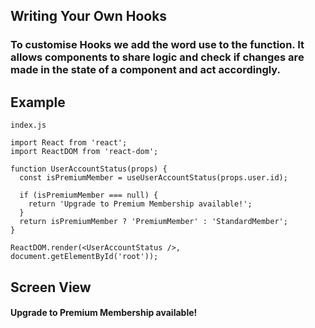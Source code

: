 ## Writing Your Own Hooks

### To customise Hooks we add the word use to the function. It allows components to share logic and check if changes are made in the state of a component and act accordingly.

## Example

```
index.js
```

```
import React from 'react';
import ReactDOM from 'react-dom';

function UserAccountStatus(props) {
  const isPremiumMember = useUserAccountStatus(props.user.id);

  if (isPremiumMember === null) {
    return 'Upgrade to Premium Membership available!';
  }
  return isPremiumMember ? 'PremiumMember' : 'StandardMember';
}

ReactDOM.render(<UserAccountStatus />, document.getElementById('root'));
```

## Screen View

#### Upgrade to Premium Membership available!
